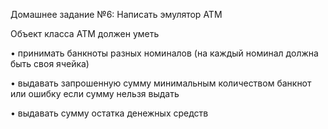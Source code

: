 Домашнее задание №6:
Написать эмулятор АТМ

Объект класса АТМ должен уметь

• принимать банкноты разных номиналов (на каждый номинал должна быть своя ячейка)

• выдавать запрошенную сумму минимальным количеством банкнот или ошибку если сумму нельзя выдать

• выдавать сумму остатка денежных средств